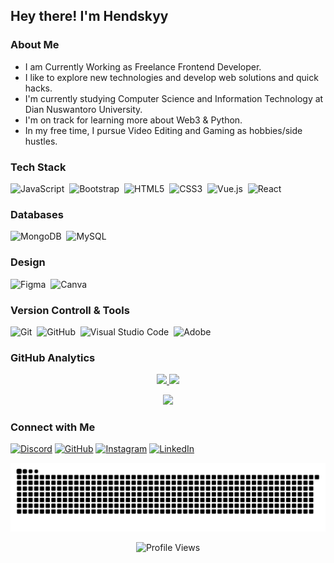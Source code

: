 ## Hey there! I'm Hendskyy

### About Me
- I am Currently Working as Freelance Frontend Developer.
- I like to explore new technologies and develop web solutions and quick hacks.
- I'm currently studying Computer Science and Information Technology at Dian Nuswantoro University.
- I'm on track for learning more about Web3 & Python.
- In my free time, I pursue Video Editing and Gaming as hobbies/side hustles.

### Tech Stack
![JavaScript](https://img.shields.io/badge/javascript-%23323330.svg?style=for-the-badge&logo=javascript&logoColor=%23F7DF1E)&nbsp;
![Bootstrap](https://img.shields.io/badge/bootstrap-%23563D7C.svg?style=for-the-badge&logo=bootstrap&logoColor=white)&nbsp;
![HTML5](https://img.shields.io/badge/html5-%23E34F26.svg?style=for-the-badge&logo=html5&logoColor=white)&nbsp;
![CSS3](https://img.shields.io/badge/css3-%231572B6.svg?style=for-the-badge&logo=css3&logoColor=white)&nbsp;
![Vue.js](https://img.shields.io/badge/vuejs-%2335495e.svg?style=for-the-badge&logo=vuedotjs&logoColor=%234FC08D)&nbsp;
![React](https://img.shields.io/badge/React-20232A?style=for-the-badge&logo=react&logoColor=61DAFB)&nbsp;

### Databases
![MongoDB](https://img.shields.io/badge/MongoDB-%234ea94b.svg?style=for-the-badge&logo=mongodb&logoColor=white)&nbsp;
![MySQL](https://img.shields.io/badge/MySQL-005C84?style=for-the-badge&logo=mysql&logoColor=white)&nbsp;

### Design
![Figma](https://img.shields.io/badge/Figma-F24E1E?style=for-the-badge&logo=figma&logoColor=white)&nbsp;
![Canva](https://img.shields.io/badge/Canva-%2300C4CC.svg?&style=for-the-badge&logo=Canva&logoColor=white)&nbsp;

### Version Controll & Tools 
![Git](https://img.shields.io/badge/git-%23F05033.svg?style=for-the-badge&logo=git&logoColor=white)&nbsp;
![GitHub](https://img.shields.io/badge/github-%23121011.svg?style=for-the-badge&logo=github&logoColor=white)&nbsp;
![Visual Studio Code](https://img.shields.io/badge/Visual%20Studio%20Code-0078d7.svg?style=for-the-badge&logo=visual-studio-code&logoColor=white)&nbsp;
![Adobe](https://img.shields.io/badge/adobe-%23FF0000.svg?style=for-the-badge&logo=adobe&logoColor=white)&nbsp;

### GitHub Analytics
<p align="center">
  <a href="https://github.com/hxndsky">
    <img height="180em" src="https://github-readme-stats-eight-theta.vercel.app/api?username=hxndsky&show_icons=true&theme=algolia&include_all_commits=true&count_private=true"/>
  </a>
  <a href="https://github.com/hxndsky">
    <img height="180em" src="https://github-readme-stats-eight-theta.vercel.app/api/top-langs/?username=hxndsky&layout=compact&langs_count=8&theme=algolia"/>
  </a>
</p>

<p align="center">
  <img height="180em" src="https://github-readme-streak-stats.herokuapp.com/?user=hxndsky&theme=dark&hide_border=true"/>
</p>


### Connect with Me
[![Discord](https://img.shields.io/badge/Discord-7289DA?style=for-the-badge&logo=discord&logoColor=white)](https://discord.gg/WPpjQa4vhA)
[![GitHub](https://img.shields.io/badge/GitHub-100000?style=for-the-badge&logo=github&logoColor=white)](https://github.com/hxndsky)
[![Instagram](https://img.shields.io/badge/Instagram-E4405F?style=for-the-badge&logo=instagram&logoColor=white)](https://www.instagram.com/hxndsky)
[![LinkedIn](https://img.shields.io/badge/LinkedIn-0077B5?style=for-the-badge&logo=linkedin&logoColor=white)](https://www.linkedin.com/in/bagussuryamahendra)

<p align = "center">
	<img src = "https://github.com/7oSkaaa/7oSkaaa/blob/output/github-contribution-grid-snake-dark.svg?" alt = "Snake Game"/>
</p>

<p align = "center">
	<img src = "https://komarev.com/ghpvc/?username=hxndsky&style=plastic&color=blue" alt = "Profile Views"/>
</p>
